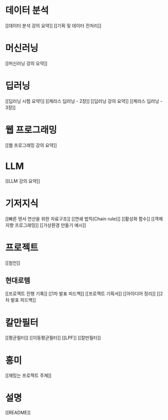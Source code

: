 # 데이터 분석
[[데이터 분석 강의 요약]]
[[기획 및 데이터 전처리]]

# 머신러닝
[[머신러닝 강의 요약]]

# 딥러닝
[[딥러닝 시험 요약!]]
[[케라스 딥러닝 - 2장]]
[[딥러닝 강의 요약]]
[[케라스 딥러닝 - 3장]]

# 웹 프로그래밍
[[웹 프로그래밍 강의 요약]]

# LLM
[[LLM 강의 요약]]

# 기저지식
[[빠른 텐서 연산을 위한 자료구조]]
[[연쇄 법칙(Chain rule)]]
[[활성화 함수]]
[[객체 지향 프로그래밍]]
[[가상환경 만들기 예시]]

# 프로젝트
[[첨언]]
## 현대로템
[[프로젝트 진행 기록]]
[[1차 발표 피드백]]
[[프로젝트 기획서]]
[[아이디어 정리]]
[[2차 발표 피드백]]


# 칼만필터
[[평균필터]]
[[이동평균필터]]
[[LPF]]
[[칼만필터]]

# 흥미
[[재밌는 프로젝트 주제]]

# 설명
[[README]]